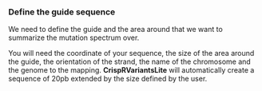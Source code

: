 ### Define the guide sequence
We need to define the guide and the area around that we want to summarize the mutation spectrum over.

You will need the coordinate of your sequence, the size of the area around the guide, the orientation of the strand, the name of the chromosome and the genome to the mapping. **CrispRVariantsLite** will automatically create a sequence of 20pb extended by the size defined by the user.